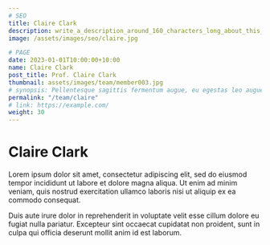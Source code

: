 ```yaml
---
# SEO
title: Claire Clark
description: write_a_description_around_160_characters_long_about_this_TEAM_MEMBER
image: /assets/images/seo/claire.jpg

# PAGE
date: 2023-01-01T10:00:00+10:00
name: Claire Clark
post_title: Prof. Claire Clark
thumbnail: assets/images/team/member003.jpg
# synopsis: Pellentesque sagittis fermentum augue, eu egestas leo augue.
permalink: "/team/claire"
# link: https://example.com/
weight: 30
---
```


# Claire Clark

Lorem ipsum dolor sit amet, consectetur adipiscing elit, sed do eiusmod tempor incididunt ut labore et dolore magna aliqua. Ut enim ad minim veniam, quis nostrud exercitation ullamco laboris nisi ut aliquip ex ea commodo consequat.

Duis aute irure dolor in reprehenderit in voluptate velit esse cillum dolore eu fugiat nulla pariatur. Excepteur sint occaecat cupidatat non proident, sunt in culpa qui officia deserunt mollit anim id est laborum.
